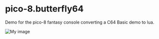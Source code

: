 # pico-8.butterfly64
Demo for the pico-8 fantasy console converting a C64 Basic demo to lua.

![My image](https://cloud.githubusercontent.com/assets/188215/16727771/fff1325e-4762-11e6-9d59-5b42aa0d69c5.gif)
